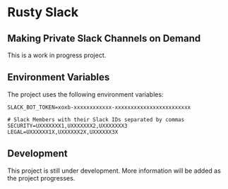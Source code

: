 # Rusty Slack 
## Making Private Slack Channels on Demand

This is a work in progress project.

## Environment Variables

The project uses the following environment variables:

```
SLACK_BOT_TOKEN=xoxb-xxxxxxxxxxxx-xxxxxxxxxxxxxxxxxxxxxxxx

# Slack Members with their Slack IDs separated by commas
SECURITY=UXXXXXXX1,UXXXXXXX2,UXXXXXXX3
LEGAL=UXXXXXX1X,UXXXXXX2X,UXXXXXX3X
```

## Development

This project is still under development. More information will be added as the project progresses.
